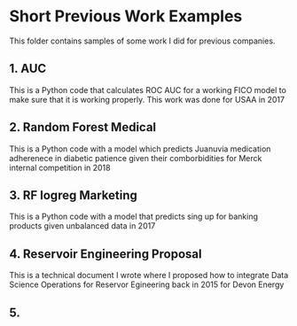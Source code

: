 # Short Previous Work Examples

This folder contains samples of some work I did for previous companies. 
## 1. AUC 
  This is a Python code that calculates ROC AUC for a working FICO model to make sure that it is working properly. This work was done for USAA in 2017
## 2. Random Forest Medical 
  This is a Python code with a model which predicts Juanuvia medication adherenece in diabetic patience given their comborbidities for Merck internal competition in 2018
## 3. RF logreg Marketing
  This is a Python code with a model that predicts sing up for banking products given unbalanced data in 2017
## 4. Reservoir Engineering Proposal
  This is a technical document I wrote where I proposed how to integrate Data Science Operations for Reservor Egineering back in 2015 for Devon Energy
## 5. 
